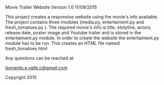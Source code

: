 Movie Trailer Website Version 1.0 11/09/2015

This project creates a responsive website using the movie's info available. The 
project contains three modules (media.py, entertaiment.py and fresh_tomatoes.py
). The required movie's info is title, stotyline, actors, release date, poster 
image and Youtube trailer and is stored in the entertaiment.py module. In order
to create the website the entertaiment.py module has to be run. This creates an 
HTML file named fresh_tomatoes.html

Any questions can be reached at:

leonardo.e.valle.c@gmail.com

Copyright 2015






